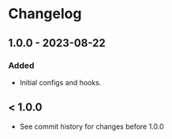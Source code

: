 # Changelog

## 1.0.0 - 2023-08-22

### Added

- Initial configs and hooks.

## < 1.0.0

- See commit history for changes before 1.0.0
